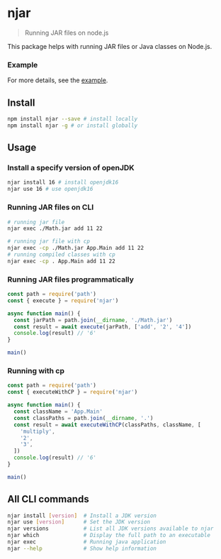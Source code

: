 # njar

> Running JAR files on node.js

This package helps with running JAR files or Java classes on Node.js.

### Example

For more details, see the [example](https://github.com/chenjuneking/njar/tree/main/example).

## Install

```bash
npm install njar --save # install locally
npm install njar -g # or install globally
```

## Usage

### Install a specify version of openJDK

```bash
njar install 16 # install openjdk16
njar use 16 # use openjdk16
```

### Running JAR files on CLI

```bash
# running jar file
njar exec ./Math.jar add 11 22

# running jar file with cp
njar exec -cp ./Math.jar App.Main add 11 22
# running compiled classes with cp
njar exec -cp . App.Main add 11 22
```

### Running JAR files programmatically

```javascript
const path = require('path')
const { execute } = require('njar')

async function main() {
  const jarPath = path.join(__dirname, './Math.jar')
  const result = await execute(jarPath, ['add', '2', '4'])
  console.log(result) // '6'
}

main()
```

### Running with cp

```javascript
const path = require('path')
const { executeWithCP } = require('njar')

async function main() {
  const className = 'App.Main'
  const classPaths = path.join(__dirname, '.')
  const result = await executeWithCP(classPaths, className, [
    'multiply',
    '2',
    '3',
  ])
  console.log(result) // '6'
}

main()
```

## All CLI commands

```bash
njar install [version]  # Install a JDK version
njar use [version]      # Set the JDK version
njar versions           # List all JDK versions available to njar
njar which              # Display the full path to an executable
njar exec               # Running java application
njar --help             # Show help information
```

